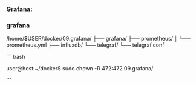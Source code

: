 ### Grafana:
### grafana

/home/$USER/docker/09.grafana/
├── grafana/
├── prometheus/
│   └── prometheus.yml
├── influxdb/
└── telegraf/
    └── telegraf.conf


´´´ bash

user@host:~/docker$ sudo chown -R 472:472 09.grafana/

´´´
